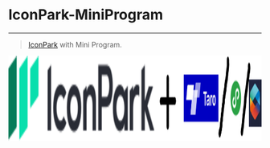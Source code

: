 # IconPark-MiniProgram

---

> [IconPark](https://github.com/bytedance/IconPark) with Mini Program.


<div align="center">
  <a href="https://github.com/yangger6/iconpark-miniprogram">
    <img src="./icon.png" alt="IconPark Logo" width="1640" height="169">
  </a>
</div>
